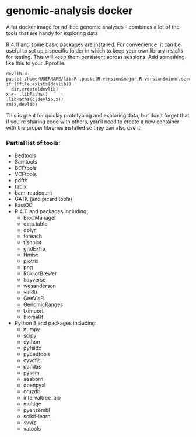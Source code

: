 # genomic-analysis docker
A fat docker image for ad-hoc genomic analyses - combines a lot of the tools that are handy for exploring data
  
R 4.11 and some basic packages are installed. For convenience, it can be useful to set up a specific folder in which to keep your own library installs for testing. This will keep them persistent across sessions. Add something like this to your .Rprofile:
 
    devlib <- paste('/home/USERNAME/lib/R',paste(R.version$major,R.version$minor,sep="."),sep="")
    if (!file.exists(devlib))
      dir.create(devlib)
    x <- .libPaths()
    .libPaths(c(devlib,x))
    rm(x,devlib)
    
This is great for quickly prototyping and exploring data, but don't forget that if you're sharing code with others, you'll need to create a new container with the proper libraries installed so they can also use it!

### Partial list of tools:
 - Bedtools
 - Samtools
 - BCFtools
 - VCFtools
 - pdftk
 - tabix
 - bam-readcount
 - GATK (and picard tools)
 - FastQC
 - R 4.11 and packages including:
   - BioCManager
   - data.table
   - dplyr
   - foreach
   - fishplot
   - gridExtra
   - Hmisc
   - plotrix
   - png
   - RColorBrewer
   - tidyverse
   - wesanderson
   - viridis
   - GenVisR
   - GenomicRanges
   - tximport
   - biomaRt
- Python 3 and packages including:
   - numpy
   - scipy
   - cython
   - pyfaidx
   - pybedtools
   - cyvcf2
   - pandas
   - pysam
   - seaborn
   - openpyxl
   - cruzdb
   - intervaltree_bio
   - multiqc
   - pyensembl
   - scikit-learn
   - svviz
   - vatools
 